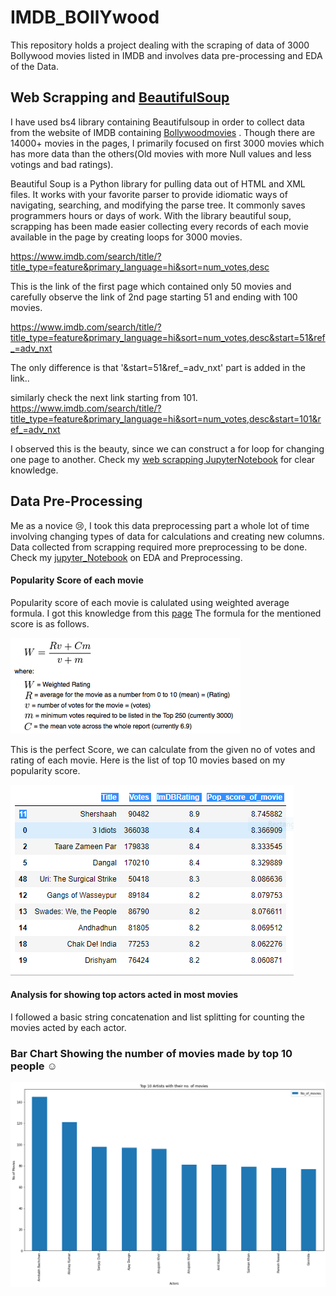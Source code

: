 # IMDB_BOllYwood
This repository holds a project dealing with the scraping of data of 3000 Bollywood movies listed in IMDB and involves data pre-processing and EDA of the Data.

## Web Scrapping and [BeautifulSoup](https://www.crummy.com/software/BeautifulSoup/bs4/doc/)

I have used bs4 library containing Beautifulsoup in order to collect data from the website of IMDB containing [Bollywoodmovies](https://www.imdb.com/search/title/?title_type=feature&primary_language=hi&sort=num_votes,desc) . Though there are 14000+ movies in the pages, I primarily focused on first 3000 movies which has more data than the others(Old movies with more Null values and less votings and bad ratings).

Beautiful Soup is a Python library for pulling data out of HTML and XML files. It works with your favorite parser to provide idiomatic ways of navigating, searching, and modifying the parse tree. It commonly saves programmers hours or days of work.
With the library beautiful soup, scrapping has been made easier collecting every records of each movie available in the page by creating loops for 3000 movies.


https://www.imdb.com/search/title/?title_type=feature&primary_language=hi&sort=num_votes,desc

This is the link of the first page which contained only 50 movies and carefully observe the link of 2nd page starting 51 and ending with 100 movies.

https://www.imdb.com/search/title/?title_type=feature&primary_language=hi&sort=num_votes,desc&start=51&ref_=adv_nxt

The only difference is that '&start=51&ref_=adv_nxt' part is added in the link..

similarly check the next link starting from 101. https://www.imdb.com/search/title/?title_type=feature&primary_language=hi&sort=num_votes,desc&start=101&ref_=adv_nxt

I observed this is the beauty, since we can construct a for loop for changing one page to another. Check my [web scrapping JupyterNotebook](web_Scrapper-main) for clear knowledge.

## Data Pre-Processing

Me as a novice :cry:, I took this data preprocessing part a whole lot of time involving changing types of data for calculations and creating new columns. Data collected from scrapping required more preprocessing to be done. Check my [jupyter_Notebook](Contelligenz_Eda_py.ipynb) on EDA and Preprocessing.

#### Popularity Score of each movie 

Popularity score of each movie is calulated using weighted average formula. I got this knowledge from this [page](http://trailerpark.weebly.com/imdb-rating.html?source=post_page)
The formula for the mentioned score is as follows.

![Formulapic](/Data/weighteavg.png)


This is the perfect Score, we can calculate from the given no of votes and rating of each movie. Here is the list of top 10 movies based on my popularity score.

![is](/Data/Capture.PNG)

#### Analysis for showing top actors acted in most movies

I followed a basic string concatenation and list splitting for counting the movies acted by each actor.

### Bar Chart Showing the number of movies made by top 10 people :relaxed:

![Barchart](/Data/download1.png)






